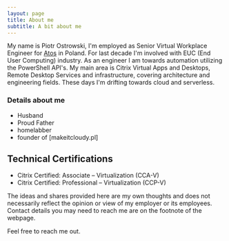 ```yaml
---
layout: page
title: About me
subtitle: A bit about me
---
```


My name is Piotr Ostrowski, I'm employed as Senior Virtual Workplace Engineer for [Atos](https://atos.net/en/) in Poland. For last decade I'm involved with EUC (End User Computing) industry. As an engineer I am towards automation utilizing the PowerShell API's. My main area is Citrix Virtual Apps and Desktops, Remote Desktop Services and infrastructure, covering architecture and engineering fields. These days I'm drifting towards cloud and serverless.

### Details about me

- Husband
- Proud Father
- homelabber
- founder of [makeitcloudy.pl]

## Technical Certifications

* Citrix Certified: Associate – Virtualization (CCA-V)
* Citrix Certified: Professional – Virtualization (CCP-V)

The ideas and shares provided here are my own thoughts and does not necessarily reflect the opinion or view of my employer or its employees.
Contact details you may need to reach me are on the footnote of the webpage.

Feel free to reach me out.
